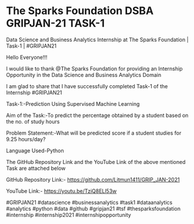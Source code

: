 The Sparks Foundation DSBA GRIPJAN-21 TASK-1
==============================================

Data Science and Business Analytics Internship at The Sparks Foundation | Task-1 | #GRIPJAN21

Hello Everyone!!!

I would like to thank @The Sparks Foundation for providing an Internship Opportunity in the Data Science and Business Analytics Domain

I am glad to share that I have successfully completed Task-1 of the Internship #GRIPJAN21

Task-1:-Prediction Using Supervised Machine Learning

Aim of the Task:-To predict the percentage obtained by a student based on the no. of study hours

Problem Statement:-What will be predicted score if a student studies for 9.25 hours/day?

Language Used-Python

The GitHub Repository Link and the YouTube Link of the above mentioned Task are attached below

GitHub Repository Link:- https://github.com/Litmun1411/GRIP_JAN-2021

YouTube Link:- https://youtu.be/TziQ8ELl53w

#GRIPJAN21  #datascience  #businessanalytics #task1 #dataanalytics #analytics #python  #data  #github  #gripjan21  #tsf  #thesparksfoundation #internship #internship2021 #internshipopportunity
